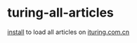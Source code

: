 # turing-all-articles

[install](https://greasyfork.org/zh-CN/scripts/372453-turing-all-articles) to load all articles on [ituring.com.cn](http://www.ituring.com.cn/article)
